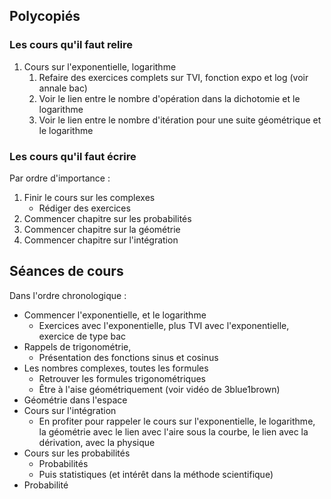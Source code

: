 
## Polycopiés 

### Les cours qu'il faut relire 

  1. Cours sur l'exponentielle, logarithme
     1. Refaire des exercices complets sur TVI, fonction expo et log (voir
	annale bac)
     2. Voir le lien entre le nombre d'opération dans la dichotomie et le
	logarithme
     3. Voir le lien entre le nombre d'itération pour une suite géométrique et
	le logarithme

### Les cours qu'il faut écrire

Par ordre d'importance :

  1. Finir le cours sur les complexes
     - Rédiger des exercices
  2. Commencer chapitre sur les probabilités
  3. Commencer chapitre sur la géométrie
  4. Commencer chapitre sur l'intégration


## Séances de cours

Dans l'ordre chronologique :

  - Commencer l'exponentielle, et le logarithme
      - Exercices avec l'exponentielle, plus TVI avec l'exponentielle, exercice
	  de type bac
  - Rappels de trigonométrie,
      - Présentation des fonctions sinus et cosinus
  - Les nombres complexes, toutes les formules
      - Retrouver les formules trigonométriques
      - Être à l'aise géométriquement (voir vidéo de 3blue1brown)
  - Géométrie dans l'espace 
  - Cours sur l'intégration 
      - En profiter pour rappeler le cours sur l'exponentielle, le logarithme,
	  la géométrie avec le lien avec l'aire sous la courbe, le lien avec la
	  dérivation, avec la physique 
  - Cours sur les probabilités
      - Probabilités
      - Puis statistiques (et intérêt dans la méthode scientifique)
  - Probabilité
